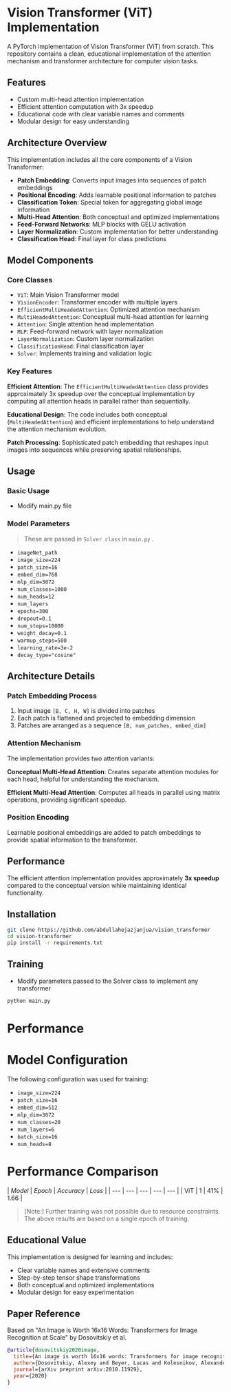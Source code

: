 # Vision Transformer (ViT) Implementation

A PyTorch implementation of Vision Transformer (ViT) from scratch. This repository contains a clean, educational implementation of the attention mechanism and transformer architecture for computer vision tasks.

## Features

- Custom multi-head attention implementation
- Efficient attention computation with 3x speedup
- Educational code with clear variable names and comments
- Modular design for easy understanding

## Architecture Overview

This implementation includes all the core components of a Vision Transformer:

- **Patch Embedding**: Converts input images into sequences of patch embeddings
- **Positional Encoding**: Adds learnable positional information to patches
- **Classification Token**: Special token for aggregating global image information
- **Multi-Head Attention**: Both conceptual and optimized implementations
- **Feed-Forward Networks**: MLP blocks with GELU activation
- **Layer Normalization**: Custom implementation for better understanding
- **Classification Head**: Final layer for class predictions

## Model Components

### Core Classes

- `ViT`: Main Vision Transformer model
- `VisionEncoder`: Transformer encoder with multiple layers
- `EfficientMultiHeadedAttention`: Optimized attention mechanism
- `MultiHeadedAttention`: Conceptual multi-head attention for learning
- `Attention`: Single attention head implementation
- `MLP`: Feed-forward network with layer normalization
- `LayerNormalization`: Custom layer normalization
- `ClassificationHead`: Final classification layer
- `Solver`: Implements training and validation logic

### Key Features

**Efficient Attention**: The `EfficientMultiHeadedAttention` class provides approximately 3x speedup over the conceptual implementation by computing all attention heads in parallel rather than sequentially.

**Educational Design**: The code includes both conceptual (`MultiHeadedAttention`) and efficient implementations to help understand the attention mechanism evolution.

**Patch Processing**: Sophisticated patch embedding that reshapes input images into sequences while preserving spatial relationships.

## Usage

### Basic Usage

- Modify main.py file

### Model Parameters
> These are passed in `Solver class` in `main.py` .

- `imageNet_path` 
- `image_size=224`
- `patch_size=16` 
- `embed_dim=768` 
- `mlp_dim=3072` 
- `num_classes=1000` 
- `num_heads=12`
- `num_layers`
- `epochs=300` 
- `dropout=0.1`
- `num_steps=10000`
- `weight_decay=0.1`
- `warmup_steps=500`
- `learning_rate=3e-2`
- `decay_type="cosine"`

## Architecture Details

### Patch Embedding Process

1. Input image `[B, C, H, W]` is divided into patches
2. Each patch is flattened and projected to embedding dimension
3. Patches are arranged as a sequence `[B, num_patches, embed_dim]`

### Attention Mechanism

The implementation provides two attention variants:

**Conceptual Multi-Head Attention**: Creates separate attention modules for each head, helpful for understanding the mechanism.

**Efficient Multi-Head Attention**: Computes all heads in parallel using matrix operations, providing significant speedup.

### Position Encoding

Learnable positional embeddings are added to patch embeddings to provide spatial information to the transformer.

## Performance

The efficient attention implementation provides approximately **3x speedup** compared to the conceptual version while maintaining identical functionality.

## Installation

```bash
git clone https://github.com/abdullahejazjanjua/vision_transformer
cd vision-transformer
pip install -r requirements.txt
```

## Training

- Modify parameters passed to the Solver class to implement any transformer

```bash
python main.py
```

# Performance

# Model Configuration
The following configuration was used for training:

- `image_size=224`
- `patch_size=16`
- `embed_dim=512`
- `mlp_dim=3072`
- `num_classes=20`
- `num_layers=6`
- `batch_size=16`
- `num_heads=8`

# Performance Comparison
| *Model* | *Epoch* | *Accuracy* | *Loss* | 
| --- | --- | --- | --- | --- |
| ViT | 1 | 41% | 1.66 |


>[Note:] Further training was not possible due to resource constraints. The above results are based on a single epoch of training.

## Educational Value

This implementation is designed for learning and includes:

- Clear variable names and extensive comments
- Step-by-step tensor shape transformations
- Both conceptual and optimized implementations
- Modular design for easy experimentation

## Paper Reference

Based on "An Image is Worth 16x16 Words: Transformers for Image Recognition at Scale" by Dosovitskiy et al.

```bibtex
@article{dosovitskiy2020image,
  title={An image is worth 16x16 words: Transformers for image recognition at scale},
  author={Dosovitskiy, Alexey and Beyer, Lucas and Kolesnikov, Alexander and Weissenborn, Dirk and Zhai, Xiaohua and Unterthiner, Thomas and Dehghani, Mostafa and Minderer, Matthias and Heigold, Georg and Gelly, Sylvain and others},
  journal={arXiv preprint arXiv:2010.11929},
  year={2020}
}
```